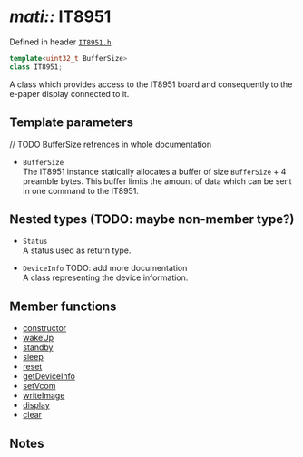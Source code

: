 # _mati::_ **IT8951**

Defined in header [`IT8951.h`](../../lib/IT8951/src/IT8951.h).

```cpp
template<uint32_t BufferSize>
class IT8951;
```

A class which provides access to the IT8951 board and consequently to the e-paper display connected to it.  

## Template parameters 

// TODO BufferSize refrences in whole documentation

- `BufferSize`  
The IT8951 instance statically allocates a buffer of size `BufferSize` + 4 preamble bytes. This buffer limits the amount of data which can be sent in one command to the IT8951. 

## Nested types (TODO: maybe non-member type?)

- `Status`  
A status used as return type.

- `DeviceInfo` TODO: add more documentation  
A class representing the device information. 

## Member functions

- [constructor](constructor.md)  
- [wakeUp](wakeUp.md)
- [standby](standby.md)
- [sleep](sleep.md)
- [reset](reset.md)
- [getDeviceInfo](getDeviceInfo.md)
- [setVcom](setVcom.md)
- [writeImage](writeImage.md)
- [display](display.md)
- [clear](clear.md)


## Notes